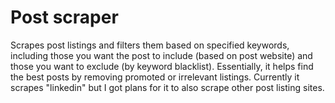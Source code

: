 # Post scraper

Scrapes post listings and filters them based on specified keywords, including those you want the post to include (based on post website) and those you want to exclude (by keyword blacklist). Essentially, it helps find the best posts by removing promoted or irrelevant listings. Currently it scrapes "linkedin" but I got plans for it to also scrape other post listing sites.
